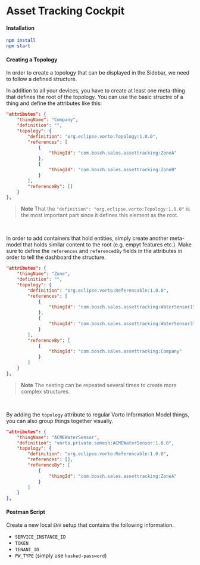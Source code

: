 # Asset Tracking Cockpit

#### Installation
```elm
npm install
npm start
```

#### Creating a Topology

In order to create a topology that can be displayed in the Sidebar, we need to follow a defined structure.

In addition to all your devices, you have to create at least one meta-thing that defines the root of the topology.
You can use the basic structre of a thing and define the attributes like this:
```json
"attributes": {
    "thingName": "Company",
    "definition": "",
    "topology": {
        "definition": "org.eclipse.vorto:Topology:1.0.0",
        "references": [
            {
                "thingId": "com.bosch.sales.assettracking:ZoneA"
            },
            {
                "thingId": "com.bosch.sales.assettracking:ZoneB"
            }
        ],
        "referenceBy": []
    }
},
```
> **Note** That the `"definition": "org.eclipse.vorto:Topology:1.0.0"` is the most important part since it defines this element as the root.
<br />

In order to add containers that hold entities, simply create another meta-model that holds similar content to the root (e.g. empyt features etc.).
Make sure to define the `references` and `referencedBy` fields in the attributes in order to tell the dashboard the structure.

```json
"attributes": {
    "thingName": "Zone",
    "definition": "",
    "topology": {
        "definition": "org.eclipse.vorto:Referencable:1.0.0",
        "references": [
            {
                "thingId": "com.bosch.sales.assettracking:WaterSensor1"
            },
            {
                "thingId": "com.bosch.sales.assettracking:WaterSensor3"
            }
        ],
        "referenceBy": [
            {
                "thingId": "com.bosch.sales.assettracking:Company"
            }
        ]
    }
},
```

> **Note** The nesting can be repeated several times to create more complex structures.
<br />

By adding the `topology` attribute to regular Vorto Information Model things, you can also group things together visually.

```json
"attributes": {
    "thingName": "ACMEWaterSensor",
    "definition": "vorto.private.somesh:ACMEWaterSensor:1.0.0",
    "topology": {
        "definition": "org.eclipse.vorto:Referencable:1.0.0",
        "references": [],
        "referenceBy": [
            {
                "thingId": "com.bosch.sales.assettracking:ZoneA"
            }
        ]
    }
},
```

#### Postman Script

Create a new local `ENV` setup that contains the following information.

- `SERVICE_INSTANCE_ID`
- `TOKEN`
- `TENANT_ID`
- `PW_TYPE` (simply use `hashed-password`)
